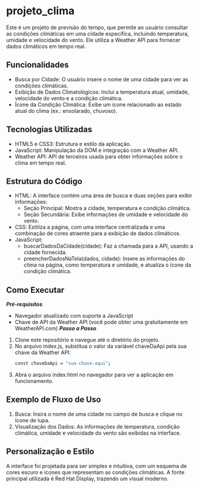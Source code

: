 # projeto_clima
Este é um projeto de previsão do tempo, que permite ao usuário consultar as condições climáticas em uma cidade específica, incluindo temperatura, umidade e velocidade do vento. Ele utiliza a Weather API para fornecer dados climáticos em tempo real.

## Funcionalidades
- Busca por Cidade: O usuário insere o nome de uma cidade para ver as condições climáticas.
- Exibição de Dados Climatológicos: Inclui a temperatura atual, umidade, velocidade do vento e a condição climática.
- Ícone da Condição Climática: Exibe um ícone relacionado ao estado atual do clima (ex.: ensolarado, chuvoso).


## Tecnologias Utilizadas
- HTML5 e CSS3: Estrutura e estilo da aplicação.
- JavaScript: Manipulação da DOM e integração com a Weather API.
- Weather API: API de terceiros usada para obter informações sobre o clima em tempo real.


## Estrutura do Código
- HTML: A interface contém uma área de busca e duas seções para exibir informações:
  - Seção Principal: Mostra a cidade, temperatura e condição climática.
  - Seção Secundária: Exibe informações de umidade e velocidade do vento.
- CSS: Estiliza a página, com uma interface centralizada e uma combinação de cores atraente para a exibição de dados climáticos.
- JavaScript:
  - buscarDadosDaCidade(cidade): Faz a chamada para a API, usando a cidade fornecida.
  - preencherDadosNaTela(dados, cidade): Insere as informações do clima na página, como temperatura e umidade, e atualiza o ícone da condição climática.

## Como Executar
***Pré-requisitos***
- Navegador atualizado com suporte a JavaScript
- Chave de API da Weather API (você pode obter uma gratuitamente em WeatherAPI.com)
***Passo a Passo***
1. Clone este repositório e navegue até o diretório do projeto.
2. No arquivo index.js, substitua o valor da variável chaveDaApi pela sua chave da Weather API:
    ```bash
    const chaveDaApi = "sua-chave-aqui";
3. Abra o arquivo index.html no navegador para ver a aplicação em funcionamento.

## Exemplo de Fluxo de Uso
1. Busca: Insira o nome de uma cidade no campo de busca e clique no ícone de lupa.
2. Visualização dos Dados: As informações de temperatura, condição climática, umidade e velocidade do vento são exibidas na interface.

## Personalização e Estilo
A interface foi projetada para ser simples e intuitiva, com um esquema de cores escuro e ícones que representam as condições climáticas. A fonte principal utilizada é Red Hat Display, trazendo um visual moderno.
